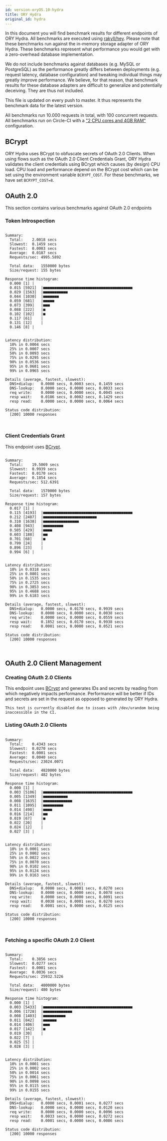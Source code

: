 ```yaml
---
id: version-oryOS.10-hydra
title: ORY Hydra
original_id: hydra
---
```


In this document you will find benchmark results for different endpoints of ORY Hydra. All benchmarks are executed
using [rakyll/hey](https://github.com/rakyll/hey). Please note that these benchmarks run against the in-memory storage
adapter of ORY Hydra. These benchmarks represent what performance you would get with a zero-overhead database implementation.

We do not include benchmarks against databases (e.g. MySQL or PostgreSQL) as the performance greatly differs between
deployments (e.g. request latency, database configuration) and tweaking individual things may greatly improve performance.
We believe, for that reason, that benchmark results for these database adapters are difficult to generalize and potentially
deceiving. They are thus not included.

This file is updated on every push to master. It thus represents the benchmark data for the latest version.

All benchmarks run 10.000 requests in total, with 100 concurrent requests. All benchmarks run on Circle-CI with a
["2 CPU cores and 4GB RAM"](https://support.circleci.com/hc/en-us/articles/360000489307-Why-do-my-tests-take-longer-to-run-on-CircleCI-than-locally-)
configuration.

## BCrypt

ORY Hydra uses BCrypt to obfuscate secrets of OAuth 2.0 Clients. When using flows such as the OAuth 2.0 Client Credentials
Grant, ORY Hydra validates the client credentials using BCrypt which causes (by design) CPU load. CPU load and performance
depend on the BCrypt cost which can be set using the environment variable `BCRYPT_COST`. For these benchmarks,
we have set `BCRYPT_COST=8`.

## OAuth 2.0

This section contains various benchmarks against OAuth 2.0 endpoints

### Token Introspection

```

Summary:
  Total:	2.0018 secs
  Slowest:	0.1459 secs
  Fastest:	0.0003 secs
  Average:	0.0187 secs
  Requests/sec:	4995.5892

  Total data:	1550000 bytes
  Size/request:	155 bytes

Response time histogram:
  0.000 [1]	|
  0.015 [5921]	|■■■■■■■■■■■■■■■■■■■■■■■■■■■■■■■■■■■■■■■■
  0.029 [1563]	|■■■■■■■■■■■
  0.044 [1030]	|■■■■■■■
  0.059 [681]	|■■■■■
  0.073 [399]	|■■■
  0.088 [222]	|■
  0.102 [102]	|■
  0.117 [61]	|
  0.131 [12]	|
  0.146 [8]	|


Latency distribution:
  10% in 0.0004 secs
  25% in 0.0007 secs
  50% in 0.0093 secs
  75% in 0.0295 secs
  90% in 0.0536 secs
  95% in 0.0681 secs
  99% in 0.0965 secs

Details (average, fastest, slowest):
  DNS+dialup:	0.0000 secs, 0.0003 secs, 0.1459 secs
  DNS-lookup:	0.0000 secs, 0.0000 secs, 0.0033 secs
  req write:	0.0000 secs, 0.0000 secs, 0.0045 secs
  resp wait:	0.0186 secs, 0.0002 secs, 0.1429 secs
  resp read:	0.0000 secs, 0.0000 secs, 0.0064 secs

Status code distribution:
  [200]	10000 responses



```

### Client Credentials Grant

This endpoint uses [BCrypt](#bcrypt).

```

Summary:
  Total:	19.5069 secs
  Slowest:	0.9939 secs
  Fastest:	0.0170 secs
  Average:	0.1854 secs
  Requests/sec:	512.6391

  Total data:	1570000 bytes
  Size/request:	157 bytes

Response time histogram:
  0.017 [1]	|
  0.115 [4193]	|■■■■■■■■■■■■■■■■■■■■■■■■■■■■■■■■■■■■■■■■
  0.212 [2487]	|■■■■■■■■■■■■■■■■■■■■■■■■
  0.310 [1638]	|■■■■■■■■■■■■■■■■
  0.408 [943]	|■■■■■■■■■
  0.505 [429]	|■■■■
  0.603 [188]	|■■
  0.701 [68]	|■
  0.799 [24]	|
  0.896 [23]	|
  0.994 [6]	|


Latency distribution:
  10% in 0.0318 secs
  25% in 0.0801 secs
  50% in 0.1535 secs
  75% in 0.2725 secs
  90% in 0.3853 secs
  95% in 0.4688 secs
  99% in 0.6183 secs

Details (average, fastest, slowest):
  DNS+dialup:	0.0000 secs, 0.0170 secs, 0.9939 secs
  DNS-lookup:	0.0000 secs, 0.0000 secs, 0.0038 secs
  req write:	0.0000 secs, 0.0000 secs, 0.0559 secs
  resp wait:	0.1852 secs, 0.0170 secs, 0.9938 secs
  resp read:	0.0001 secs, 0.0000 secs, 0.0521 secs

Status code distribution:
  [200]	10000 responses



```

## OAuth 2.0 Client Management

### Creating OAuth 2.0 Clients

This endpoint uses [BCrypt](#bcrypt) and generates IDs and secrets by reading from which negatively impacts
performance. Performance will be better if IDs and secrets are set in the request as opposed to generated by ORY Hydra.

```
This test is currently disabled due to issues with /dev/urandom being inaccessible in the CI.
```

### Listing OAuth 2.0 Clients

```

Summary:
  Total:	0.4343 secs
  Slowest:	0.0270 secs
  Fastest:	0.0001 secs
  Average:	0.0040 secs
  Requests/sec:	23024.0071

  Total data:	4820000 bytes
  Size/request:	482 bytes

Response time histogram:
  0.000 [1]	|
  0.003 [5106]	|■■■■■■■■■■■■■■■■■■■■■■■■■■■■■■■■■■■■■■■■
  0.005 [1349]	|■■■■■■■■■■■
  0.008 [1635]	|■■■■■■■■■■■■■
  0.011 [1095]	|■■■■■■■■■
  0.014 [498]	|■■■■
  0.016 [214]	|■■
  0.019 [67]	|■
  0.022 [20]	|
  0.024 [12]	|
  0.027 [3]	|


Latency distribution:
  10% in 0.0001 secs
  25% in 0.0002 secs
  50% in 0.0022 secs
  75% in 0.0070 secs
  90% in 0.0102 secs
  95% in 0.0124 secs
  99% in 0.0163 secs

Details (average, fastest, slowest):
  DNS+dialup:	0.0000 secs, 0.0001 secs, 0.0270 secs
  DNS-lookup:	0.0000 secs, 0.0000 secs, 0.0078 secs
  req write:	0.0000 secs, 0.0000 secs, 0.0091 secs
  resp wait:	0.0038 secs, 0.0001 secs, 0.0270 secs
  resp read:	0.0001 secs, 0.0000 secs, 0.0125 secs

Status code distribution:
  [200]	10000 responses



```

### Fetching a specific OAuth 2.0 Client

```

Summary:
  Total:	0.3856 secs
  Slowest:	0.0277 secs
  Fastest:	0.0001 secs
  Average:	0.0036 secs
  Requests/sec:	25932.5226

  Total data:	4800000 bytes
  Size/request:	480 bytes

Response time histogram:
  0.000 [1]	|
  0.003 [5433]	|■■■■■■■■■■■■■■■■■■■■■■■■■■■■■■■■■■■■■■■■
  0.006 [1728]	|■■■■■■■■■■■■■
  0.008 [1403]	|■■■■■■■■■■
  0.011 [842]	|■■■■■■
  0.014 [406]	|■■■
  0.017 [142]	|■
  0.019 [30]	|
  0.022 [7]	|
  0.025 [5]	|
  0.028 [3]	|


Latency distribution:
  10% in 0.0001 secs
  25% in 0.0002 secs
  50% in 0.0014 secs
  75% in 0.0061 secs
  90% in 0.0098 secs
  95% in 0.0115 secs
  99% in 0.0155 secs

Details (average, fastest, slowest):
  DNS+dialup:	0.0000 secs, 0.0001 secs, 0.0277 secs
  DNS-lookup:	0.0000 secs, 0.0000 secs, 0.0120 secs
  req write:	0.0000 secs, 0.0000 secs, 0.0096 secs
  resp wait:	0.0033 secs, 0.0000 secs, 0.0272 secs
  resp read:	0.0001 secs, 0.0000 secs, 0.0086 secs

Status code distribution:
  [200]	10000 responses



```

